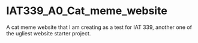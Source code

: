 # IAT339_A0_Cat_meme_website
A cat meme website that I am creating as a test for IAT 339, another one of the ugliest website starter project.

